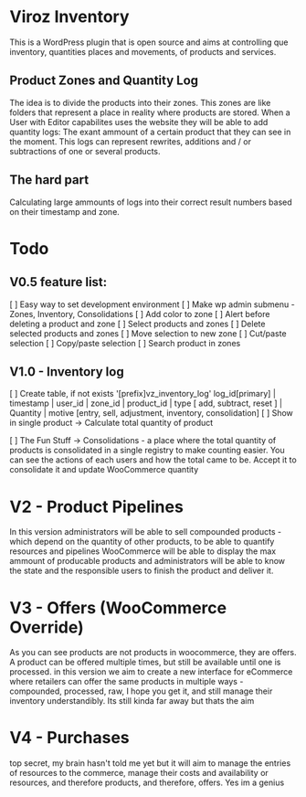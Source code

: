 # Viroz Inventory
This is a WordPress plugin that is open source and aims at controlling que inventory, quantities places and movements, of products and services.

## Product Zones and Quantity Log
The idea is to divide the products into their zones. This zones are like folders that represent a place in reality where products are stored. When a  User with Editor capabilites uses the website they will be able to add quantity logs: The exant ammount of a certain product that they can see in the moment. This logs can represent rewrites, additions and / or subtractions of one or several products. 

## The hard part
Calculating large ammounts of logs into their correct result numbers based on their timestamp and zone. 


# Todo
## V0.5 feature list:
[ ] Easy way to set development environment
[ ] Make wp admin submenu - Zones, Inventory, Consolidations
[ ] Add color to zone
[ ] Alert before deleting a product and zone
[ ] Select products and zones
[ ] Delete selected products and zones
[ ] Move selection to new zone
[ ] Cut/paste selection
[ ] Copy/paste selection
[ ] Search product in zones


## V1.0 - Inventory log
[ ] Create table, if not exists '[prefix]vz_inventory_log'
    log_id[primary] | timestamp | user_id | zone_id | product_id | type [ add, subtract, reset ] | Quantity | motive [entry, sell, adjustment, inventory, consolidation]
[ ] Show in single product -> Calculate total quantity of product 

[ ] The Fun Stuff -> Consolidations - a place where the total quantity of products is consolidated in a single registry to make counting easier. You can see the actions of each users and how the total came to be. Accept it to consolidate it and update WooCommerce quantity



# V2 - Product Pipelines
In this version administrators will be able to sell compounded products - which depend on the quantity of other products, to be able to quantify resources and pipelines
WooCommerce will be able to display the max ammount of producable products and administrators will be able to know the state and the responsible users to finish the product and deliver it.

# V3 - Offers (WooCommerce Override)
As you can see products are not products in woocommerce, they are offers. A product can be offered multiple times, but still be available until one is processed. in this version we aim to create a new interface for eCommerce where retailers can offer the same products in multiple ways - compounded, processed, raw, I hope you get it, and still manage their inventory understandibly. Its still kinda far away but thats the aim

# V4 - Purchases 
top secret, my brain hasn't told me yet but it will aim to manage the entries of resources to the commerce, manage their costs and availability or resources, and therefore products, and therefore, offers. Yes im a genius 


